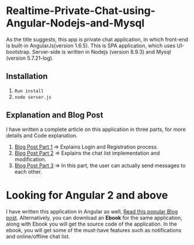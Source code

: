 # Realtime-Private-Chat-using-Angular-Nodejs-and-Mysql
As the title suggests, this app is private chat application, In which front-end is built-in AngularJs(version 1.6.5). This is SPA application, which uses UI-bootstrap.
Server-side is written in Nodejs (version 8.9.3) and Mysql (version  5.7.21-log).


## Installation 
1. `Run install`
2. `node server.js`

## Explanation and Blog Post
I have written a complete article on this application in three parts, for more details and Code explanation.

1. [Blog Post Part 1](http://www.codershood.info/2015/12/10/real-time-chatting-app-using-nodejs-mysql-angularjs-and-socket-io-part-1/)  => Explains Login and Registration process.
2. [Blog Post Part 2](http://www.codershood.info/2015/12/10/real-time-chatting-app-using-nodejs-mysql-angularjs-and-socket-io-part-2/)  => Explains the chat list implementation and modification.
3. [Blog Post Part 3](http://www.codershood.info/2015/12/10/real-time-chatting-app-using-nodejs-mysql-angularjs-and-socket-io-part-3/)  => In this part, the user can actually send messages to each other.

# Looking for Angular 2 and above
I have written this application in Angular as well, [Read this popular Blog post](http://www.codershood.info/2017/02/09/real-time-private-chatting-app-using-angular-2-nodejs-mongodb-socket-io-part-1/).
Alternatively, you can download an **Ebook** for the same application, along with Ebook you will get the source code of the application. In the ebook, you will get some of the must-have features such as notifications and online/offline chat list.